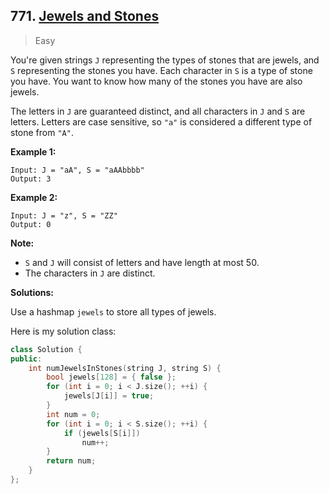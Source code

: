 ## 771. [Jewels and Stones](https://leetcode.com/problems/jewels-and-stones/)

> Easy

You're given strings `J` representing the types of stones that are jewels, and `S` representing the stones you have.  Each character in `S` is a type of stone you have.  You want to know how many of the stones you have are also jewels.

The letters in `J` are guaranteed distinct, and all characters in `J` and `S` are letters. Letters are case sensitive, so `"a"` is considered a different type of stone from `"A"`.

**Example 1:**

```
Input: J = "aA", S = "aAAbbbb"
Output: 3
```

**Example 2:**

```
Input: J = "z", S = "ZZ"
Output: 0
```

**Note:**

- `S` and `J` will consist of letters and have length at most 50.
- The characters in `J` are distinct.



**Solutions:**

Use a hashmap `jewels` to store all types of jewels.

Here is my solution class:

```c++
class Solution {
public:
	int numJewelsInStones(string J, string S) {
		bool jewels[128] = { false };
		for (int i = 0; i < J.size(); ++i) {
			jewels[J[i]] = true;
		}
		int num = 0;
		for (int i = 0; i < S.size(); ++i) {
			if (jewels[S[i]])
				num++;
		}
		return num;
	}
};
```